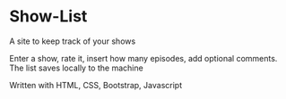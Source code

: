 # Show-List
A site to keep track of your shows

Enter a show, rate it, insert how many episodes, add optional comments.
The list saves locally to the machine

Written with HTML, CSS, Bootstrap, Javascript
